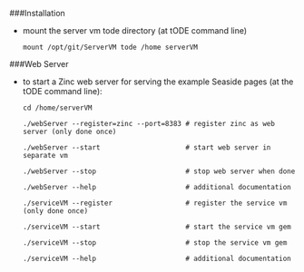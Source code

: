 ###Installation

* mount the server vm tode directory (at tODE command line)

  ```Shell
  mount /opt/git/ServerVM tode /home serverVM 
  ```

###Web Server

* to start a Zinc web server for serving the example Seaside pages (at the tODE command 
  line):

  ```Shell
  cd /home/serverVM

  ./webServer --register=zinc --port=8383 # register zinc as web server (only done once)

  ./webServer --start                     # start web server in separate vm

  ./webServer --stop                      # stop web server when done

  ./webServer --help                      # additional documentation

  ./serviceVM --register                  # register the service vm (only done once)

  ./serviceVM --start                     # start the service vm gem

  ./serviceVM --stop                      # stop the service vm gem

  ./serviceVM --help                      # additional documentation
  ```
